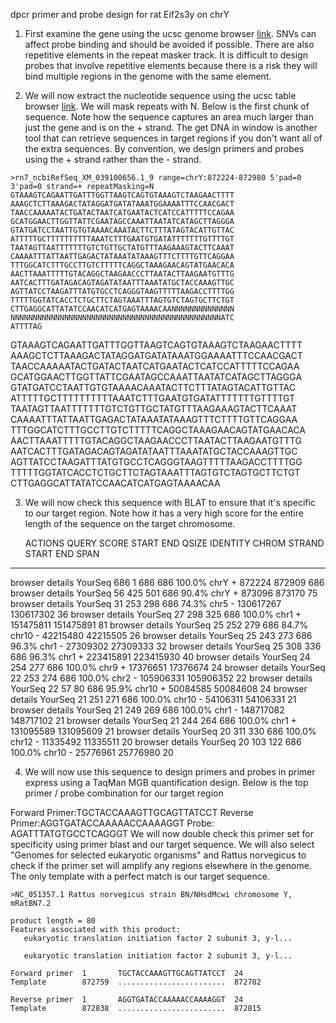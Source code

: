 dpcr primer and probe design for rat Eif2s3y on chrY

1. First examine the gene using the ucsc genome browser [link](https://genome.ucsc.edu/cgi-bin/hgTracks?db=rn7&lastVirtModeType=default&lastVirtModeExtraState=&virtModeType=default&virtMode=0&nonVirtPosition=&position=chrY%3A869689%2D889341&hgsid=1672094940_rcEIzCJRP025xOYa1v0XOMi7Ls8R). SNVs can affect probe binding and should be avoided if possible. There are also repetitive elements in the repeat masker track. It is difficult to design probes that involve repetitive elements because there is a risk they will bind multiple regions in the genome with the same element.

2. We will now extract the nucleotide sequence using the ucsc table browser [link](https://genome.ucsc.edu/cgi-bin/hgTables?hgsid=1672094940_rcEIzCJRP025xOYa1v0XOMi7Ls8R&clade=mammal&org=Rat&db=rn7&hgta_group=genes&hgta_track=gold&hgta_table=0&hgta_regionType=range&position=chrY%3A869%2C689-889%2C341&hgta_outputType=sequence&hgta_outFileName=). We will mask repeats with N. Below is the first chunk of sequence. Note how the sequence captures an area much larger than just the gene and is on the + strand. The get DNA in window is another tool that can retrieve sequences in target regions if you don't want all of the extra sequences. By convention, we design primers and probes using the + strand rather than the - strand.

```
>rn7_ncbiRefSeq_XM_039100656.1_9 range=chrY:872224-872980 5'pad=0 3'pad=0 strand=+ repeatMasking=N
GTAAAGTCAGAATTGATTTGGTTAAGTCAGTGTAAAGTCTAAGAACTTTT
AAAGCTCTTAAAGACTATAGGATGATATAAATGGAAAATTTCCAACGACT
TAACCAAAAATACTGATACTAATCATGAATACTCATCCATTTTTCCAGAA
GCATGGAACTTGGTTATTCGAATAGCCAAATTAATATCATAGCTTAGGGA
GTATGATCCTAATTGTGTAAAACAAATACTTCTTTATAGTACATTGTTAC
ATTTTTGCTTTTTTTTTTAAATCTTTGAATGTGATATTTTTTTGTTTTGT
TAATAGTTAATTTTTTTGTCTGTTGCTATGTTTAAGAAAGTACTTCAAAT
CAAAATTTATTAATTGAGACTATAAATATAAAGTTTCTTTTGTTCAGGAA
TTTGGCATCTTTGCCTTGTCTTTTTCAGGCTAAAGAACAGTATGAACACA
AACTTAAATTTTTGTACAGGCTAAGAACCCTTAATACTTAAGAATGTTTG
AATCACTTTGATAGACAGTAGATATAATTTAAATATGCTACCAAAGTTGC
AGTTATCCTAAGATTTATGTGCCTCAGGGTAAGTTTTTAAGACCTTTTGG
TTTTTGGTATCACCTCTGCTTCTAGTAAATTTAGTGTCTAGTGCTTCTGT
CTTGAGGCATTATATCCAACATCATGAGTAAAACAANNNNNNNNNNNNNN
NNNNNNNNNNNNNNNNNNNNNNNNNNNNNNNNNNNNNNNNNNNNNNNATC
ATTTTAG
```

GTAAAGTCAGAATTGATTTGGTTAAGTCAGTGTAAAGTCTAAGAACTTTT
AAAGCTCTTAAAGACTATAGGATGATATAAATGGAAAATTTCCAACGACT
TAACCAAAAATACTGATACTAATCATGAATACTCATCCATTTTTCCAGAA
GCATGGAACTTGGTTATTCGAATAGCCAAATTAATATCATAGCTTAGGGA
GTATGATCCTAATTGTGTAAAACAAATACTTCTTTATAGTACATTGTTAC
ATTTTTGCTTTTTTTTTTAAATCTTTGAATGTGATATTTTTTTGTTTTGT
TAATAGTTAATTTTTTTGTCTGTTGCTATGTTTAAGAAAGTACTTCAAAT
CAAAATTTATTAATTGAGACTATAAATATAAAGTTTCTTTTGTTCAGGAA
TTTGGCATCTTTGCCTTGTCTTTTTCAGGCTAAAGAACAGTATGAACACA
AACTTAAATTTTTGTACAGGCTAAGAACCCTTAATACTTAAGAATGTTTG
AATCACTTTGATAGACAGTAGATATAATTTAAATATGCTACCAAAGTTGC
AGTTATCCTAAGATTTATGTGCCTCAGGGTAAGTTTTTAAGACCTTTTGG
TTTTTGGTATCACCTCTGCTTCTAGTAAATTTAGTGTCTAGTGCTTCTGT
CTTGAGGCATTATATCCAACATCATGAGTAAAACAA

3. We will now check this sequence with BLAT to ensure that it's specific to our target region. Note how it has a very high score for the entire length of the sequence on the target chromosome.

   ACTIONS      QUERY   SCORE START   END QSIZE IDENTITY  CHROM  STRAND  START       END   SPAN
-----------------------------------------------------------------------------------------------
browser details YourSeq   686     1   686   686   100.0%  chrY   +      872224    872909    686
browser details YourSeq    56   425   501   686    90.4%  chrY   +      873096    873170     75
browser details YourSeq    31   253   298   686    74.3%  chr5   -   130617267 130617302     36
browser details YourSeq    27   298   325   686   100.0%  chr1   +   151475811 151475891     81
browser details YourSeq    25   252   279   686    84.7%  chr10  -    42215480  42215505     26
browser details YourSeq    25   243   273   686    96.3%  chr1   -    27309302  27309333     32
browser details YourSeq    25   308   336   686    96.3%  chr1   +   223415891 223415930     40
browser details YourSeq    24   254   277   686   100.0%  chr9   +    17376651  17376674     24
browser details YourSeq    22   253   274   686   100.0%  chr2   -   105906331 105906352     22
browser details YourSeq    22    57    80   686    95.9%  chr10  +    50084585  50084608     24
browser details YourSeq    21   251   271   686   100.0%  chr10  -    54106311  54106331     21
browser details YourSeq    21   249   269   686   100.0%  chr1   -   148717082 148717102     21
browser details YourSeq    21   244   264   686   100.0%  chr1   +   131095589 131095609     21
browser details YourSeq    20   311   330   686   100.0%  chr12  -    11335492  11335511     20
browser details YourSeq    20   103   122   686   100.0%  chr10  -    25776961  25776980     20

4. We will now use this sequence to design primers and probes in primer express using a TaqMan MGB quantification design. Below is the top primer / probe combination for our target region

Forward Primer:TGCTACCAAAGTTGCAGTTATCCT
Reverse Primer:AGGTGATACCAAAAACCAAAAGGT
Probe: AGATTTATGTGCCTCAGGGT
We will now double check this primer set for specificity using primer blast and our target sequence. We will also select "Genomes for selected eukaryotic organisms" and Rattus norvegicus to check if the primer set will amplify any regions elsewhere in the genome. The only template with a perfect match is our target sequence.

```
>NC_051357.1 Rattus norvegicus strain BN/NHsdMcwi chromosome Y, mRatBN7.2

product length = 80
Features associated with this product:
   eukaryotic translation initiation factor 2 subunit 3, y-l...

   eukaryotic translation initiation factor 2 subunit 3, y-l...

Forward primer  1       TGCTACCAAAGTTGCAGTTATCCT  24
Template        872759  ........................  872782

Reverse primer  1       AGGTGATACCAAAAACCAAAAGGT  24
Template        872838  ........................  872815
```
